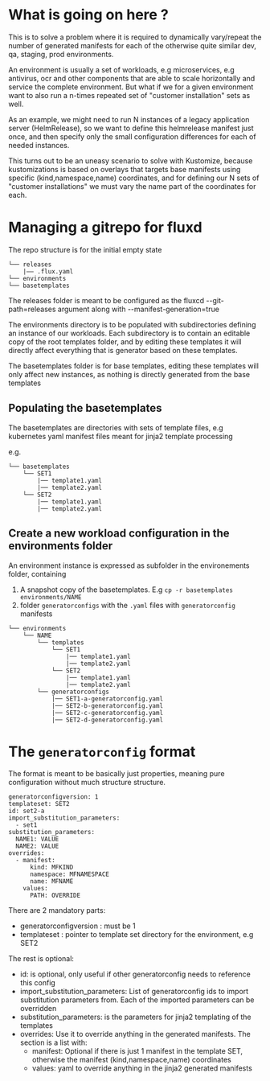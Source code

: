 # What is going on here ?

This is to solve a problem where it is required to dynamically vary/repeat the number of generated manifests for each 
of the otherwise quite similar dev, qa, staging, prod environments.
  
An environment is usually a set of workloads, e.g microservices, e.g antivirus, ocr and other components that are
 able to scale horizontally and service the complete environment.
But what if we for a given environment want to also run a n-times repeated set of "customer installation" sets as well. 

As an example, we might need to run N instances of a legacy application server (HelmRelease), so we want to define this 
helmrelease manifest just once, and then specify only the small configuration differences for each of needed instances.  

This turns out to be an uneasy scenario to solve with Kustomize, because kustomizations is based on
overlays that targets base manifests using specific (kind,namespace,name) coordinates, and for defining
our N sets of "customer installations" we must vary the name part of the coordinates for each.


# Managing a gitrepo for fluxd

The repo structure is for the initial empty state

```
└── releases
    |—— .flux.yaml 
└── environments
└── basetemplates
```

The releases folder is meant to be configured as the fluxcd --git-path=releases argument 
along with --manifest-generation=true

The environments directory is to be populated with subdirectories defining an instance of our 
workloads. Each subdirectory is to contain an editable copy of the root templates folder,
and by editing these templates it will directly affect everything that is generator
based on these templates.  

The basetemplates folder is for base templates, editing these templates will only affect new
instances, as nothing is directly generated from the base templates

## Populating the basetemplates

The basetemplates are directories with sets of template files, e.g kubernetes yaml manifest files
meant for jinja2 template processing

e.g.
```
└── basetemplates
    └── SET1
        |── template1.yaml
        |── template2.yaml
    └── SET2
        |── template1.yaml
        |── template2.yaml
```

## Create a new workload configuration in the environments folder

An environment instance is expressed as subfolder in the environements folder, containing

1. A snapshot copy of the basetemplates. E.g `cp -r basetemplates environments/NAME`
2. folder `generatorconfigs` with the `.yaml` files with `generatorconfig` manifests  

```
└── environments
    └── NAME
        └── templates
            └── SET1
                |── template1.yaml
                |── template2.yaml
            └── SET2
                |── template1.yaml
                |── template2.yaml
        └── generatorconfigs
            |── SET1-a-generatorconfig.yaml
            |── SET2-b-generatorconfig.yaml
            |── SET2-c-generatorconfig.yaml
            |── SET2-d-generatorconfig.yaml
```
                
# The `generatorconfig` format

The format is meant to be basically just properties, meaning pure configuration without much structure structure.

```
generatorconfigversion: 1
templateset: SET2
id: set2-a
import_substitution_parameters:
  - set1
substitution_parameters:
  NAME1: VALUE
  NAME2: VALUE
overrides:
  - manifest:
      kind: MFKIND
      namespace: MFNAMESPACE
      name: MFNAME 
    values:
      PATH: OVERRIDE
```

There are 2 mandatory parts:
* generatorconfigversion : must be 1
* templateset : pointer to template set directory for the environment, e.g SET2

The rest is optional:
* id: is optional, only useful if other generatorconfig needs to reference this config
* import_substitution_parameters: List of generatorconfig ids to import substitution parameters from. 
Each of the imported parameters can be overridden
* substitution_parameters: is the parameters for jinja2 templating of the templates
* overrides: Use it to override anything in the generated manifests. The section is a list with:
   * manifest: Optional if there is just 1 manifest in the template SET, otherwise the manifest (kind,namespace,name) coordinates
   * values: yaml to override anything in the jinja2 generated manifests


 
